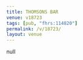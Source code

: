 ```yaml
---
title: THOMSONS BAR
venue: v18723
tags: [pub, "fhrs:114820"]
permalink: /v/18723/
layout: venue
---
```

null